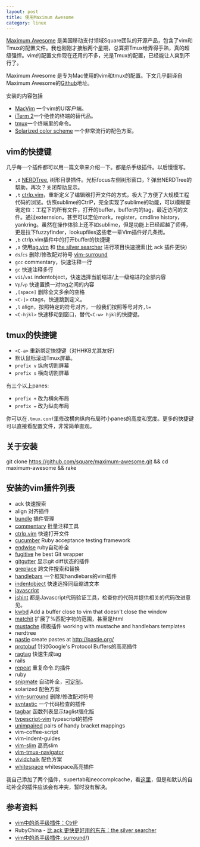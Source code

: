 ```yaml
---
layout: post
title: 使用Maximum Awesome
category: linux
---
```


[Maximum Awesome](https://github.com/square/maximum-awesome) 是美国移动支付领域Square团队的开源产品，包含了vim和Tmux的配置文件。我也刚刚才接触两个星期，总算把Tmux给弄得手熟，真的超级强悍。vim的配置文件现在还用的不多，光是Tmux的配置，已经能让人爽到不行了。

Maximum Awesome 是专为Mac使用的vim和tmux的配置。下文几乎翻译自Maximum Awesome的[Github](https://github.com/square/maximum-awesome)地址。

安装的内容包括

* [MacVim](https://code.google.com/p/macvim/) 一个vim的UI客户端。
* [iTerm 2](http://www.iterm2.com/)一个绝佳的终端的替代品。
* [tmux](http://tmux.sourceforge.net/)一个终端里的命令。
* [Solarized color scheme](http://ethanschoonover.com/solarized) 一个非常流行的配色方案。


## vim的快捷键

几乎每一个插件都可以用一篇文章来介绍一下。都是杀手级插件。以后慢慢写。

* `,d` [NERDTree](https://github.com/scrooloose/nerdtree), 树形目录插件。光标focus左侧树形窗口，? 弹出NERDTree的帮助，再次？关闭帮助显示。
* `,t` [ctrlp.vim](https://github.com/kien/ctrlp.vim)，重新定义了编辑器打开文件的方式，极大了方便了大规模工程代码的浏览。仿照sublime的CtrlP，完全实现了sublime的功能，可以模糊查询定位：工程下的所有文件，打开的buffer，buffer内的tag，最近访问的文件。通过externsion，甚至可以定位mark，register，cmdline history，yankring。虽然在操作体验上还不如sublime，但是功能上已经超越了师傅，更是拉下fuzzyfinder，lookupfiles这些老一辈Vim插件好几条街。
* `,b` ctrlp.vim插件中的打开buffer的快捷键
* `,a` 使用[ag.vim](https://github.com/rking/ag.vim) 和 [the silver searcher](https://github.com/ggreer/the_silver_searcher) 进行项目快速搜索(比 ack 插件更快)
* `ds`/`cs` 删除/修改配对符号 [vim-surround](https://github.com/tpope/vim-surround)
* `gcc` commentary，快速注释一行
* `gc` 快速注释多行
* `vii`/`vai` indentobject，快速选择当前缩进/上一级缩进的全部内容
* `Vp`/`vp` 快速置换一对tag之间的内容
* `,[space]` 删除全文多余的空格
* `<C-]>` ctags，快速跳到定义。
* `,l` align，按照特定的符号对齐，一般我们按照等号对齐`,l=`
* `<C-hjkl>` 快速移动到窗口，替代`<C-w> hjkl`的快捷键。

## tmux的快捷键

* `<C-a>` 重新绑定快捷键（对HHKB尤其友好）
* 默认鼠标滚动Tmux屏幕。
* `prefix v` 纵向切割屏幕
* `prefix s` 横向切割屏幕

有三个以上panes:
* `prefix +` 改为横向布局
* `prefix =` 改为纵向布局

你可以在`.tmux.conf`里修改横向纵向布局时小panes的高度和宽度。更多的快捷键可以直接看配置文件，非常简单直观。

## 关于安装

  git clone https://github.com/square/maximum-awesome.git && cd maximum-awesome && rake

## 安装的vim插件列表

* ack		快速搜索
* align	对齐插件
* [bundle](http://blog.log4d.com/2012/04/vundle/) 插件管理
* [commentary](https://github.com/tpope/vim-commentary) 批量注释工具
* [ctrlp.vim](https://github.com/kien/ctrlp.vim) 快速打开文件
* [cucumber](https://github.com/tpope/vim-cucumber) Ruby acceptance testing framework
* [endwise](https://github.com/tpope/vim-endwise) ruby自动补全
* [fugitive](https://github.com/tpope/vim-fugitive) he best Git wrapper
* [gitgutter](https://github.com/jisaacks/GitGutter) 显示git diff状态的插件
* [greplace](https://github.com/skwp/greplace.vim) 跨文件搜索和替换
* [handlebars](https://github.com/nono/vim-handlebars) 一个框架handlebars的vim插件
* [indentobject](https://github.com/michaeljsmith/vim-indent-object) 快速选择同级缩进文本
* [javascript](https://github.com/pangloss/vim-javascript)
* [jshint](http://jshint.com) 都是Javascript代码验证工具，检查你的代码并提供相关的代码改进意见。
* [kwbd](https://github.com/rgarver/Kwbd.vim) Add a buffer close to vim that doesn't close the window
* [matchit](https://github.com/vimcn/matchit.vim.cnx) 扩展了%匹配字符的范围，甚至是html
* [mustache](https://github.com/mustache/vim-mustache-handlebars) 模板插件 working with mustache and handlebars templates
* nerdtree
* [pastie](https://github.com/tpope/vim-pastie) create pastes at http://pastie.org/
* [protobuf](https://github.com/uarun/vim-protobuf) 针对Google's Protocol Buffers的高亮插件
* [ragtag](https://github.com/tpope/vim-ragtag) 快速生成tag
* rails
* [repeat](https://github.com/tpope/vim-repeat) 重复命令.的插件
* ruby
* [snipmate](https://github.com/garbas/vim-snipmate) 自动补全，[可定制](http://www.ccvita.com/481.html)。
* solarized 配色方案
* [vim-surround](https://github.com/tpope/vim-surround) 删除/修改配对符号
* [syntastic](https://github.com/scrooloose/syntastic) 一个代码检查的插件
* [tagbar](https://github.com/majutsushi/tagbar) 函数列表显示taglist强化版
* [typescript-vim](https://github.com/leafgarland/typescript-vim) typescript的插件
* [unimpaired](https://github.com/tpope/vim-unimpaired) pairs of handy bracket mappings
* vim-coffee-script
* vim-indent-guides
* [vim-slim](https://github.com/slim-template/vim-slim) 高亮slim
* [vim-tmux-navigator](https://github.com/christoomey/vim-tmux-navigator)
* [vividchalk](https://github.com/tpope/vim-vividchalk) 配色方案
* [whitespace](https://github.com/bronson/vim-trailing-whitespace) whitespace高亮插件

我自己添加了两个插件，supertab和neocomplcache，看[这里](http://blog.kelu.org/linux/2015/01/12/vim-simple-config.html)，但是和默认的自动补全的插件应该会有冲突，暂时没有解决。

## 参考资料

* [vim中的杀手级插件：CtrlP](http://zuyunfei.com/2013/08/26/vim-plugin-ctrlp/)
* RubyChina - [比 ack 更快更好用的东东：the silver searcher](https://ruby-china.org/topics/8728)
* [vim中的杀手级插件: surround](http://zuyunfei.com/2013/04/17/killer-plugin-of-vim-surround/)/)
